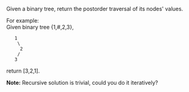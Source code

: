 Given a binary tree, return the postorder traversal of its nodes' values.

For example:  
Given binary tree {1,#,2,3},
```
   1
    \
     2
    /
   3
```
return [3,2,1].

**Note:** Recursive solution is trivial, could you do it iteratively?

